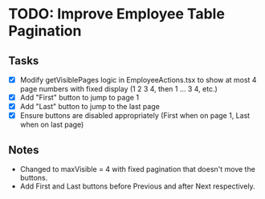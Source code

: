 # TODO: Improve Employee Table Pagination

## Tasks
- [x] Modify getVisiblePages logic in EmployeeActions.tsx to show at most 4 page numbers with fixed display (1 2 3 4, then 1 ... 3 4, etc.)
- [x] Add "First" button to jump to page 1
- [x] Add "Last" button to jump to the last page
- [x] Ensure buttons are disabled appropriately (First when on page 1, Last when on last page)

## Notes
- Changed to maxVisible = 4 with fixed pagination that doesn't move the buttons.
- Add First and Last buttons before Previous and after Next respectively.
